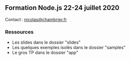 ## Formation Node.js 22-24 juillet 2020

Contact : nicolas@chambrier.fr

### Ressources

- Les slides dans le dossier "slides"
- Les quelques exemples isolés dans le dossier "samples"
- Le gros TP dans le dossier "app"
